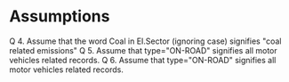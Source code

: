 Assumptions
===========

Q 4. Assume that the word Coal in EI.Sector (ignoring case) signifies "coal related emissions"
Q 5. Assume that type="ON-ROAD" signifies all motor vehicles related records.
Q 6. Assume that type="ON-ROAD" signifies all motor vehicles related records.
